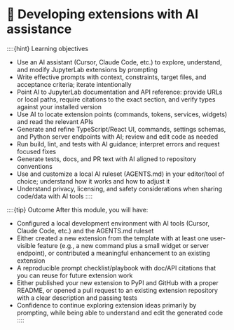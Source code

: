 # 🤖 Developing extensions with AI assistance

::::{hint} Learning objectives
- Use an AI assistant (Cursor, Claude Code, etc.) to explore, understand, and modify JupyterLab extensions by prompting
- Write effective prompts with context, constraints, target files, and acceptance criteria; iterate intentionally
- Point AI to JupyterLab documentation and API reference: provide URLs or local paths, require citations to the exact section, and verify types against your installed version
- Use AI to locate extension points (commands, tokens, services, widgets) and read the relevant APIs
- Generate and refine TypeScript/React UI, commands, settings schemas, and Python server endpoints with AI; review and edit code as needed
- Run build, lint, and tests with AI guidance; interpret errors and request focused fixes
- Generate tests, docs, and PR text with AI aligned to repository conventions
- Use and customize a local AI ruleset (AGENTS.md) in your editor/tool of choice; understand how it works and how to adjust it
- Understand privacy, licensing, and safety considerations when sharing code/data with AI tools
::::

::::{tip} Outcome
After this module, you will have:
- Configured a local development environment with AI tools (Cursor, Claude Code, etc.) and the AGENTS.md ruleset
- Either created a new extension from the template with at least one user-visible feature (e.g., a new command plus a small widget or server endpoint), or contributed a meaningful enhancement to an existing extension
- A reproducible prompt checklist/playbook with doc/API citations that you can reuse for future extension work
- Either published your new extension to PyPI and GitHub with a proper README, or opened a pull request to an existing extension repository with a clear description and passing tests
- Confidence to continue exploring extension ideas primarily by prompting, while being able to understand and edit the generated code
::::
